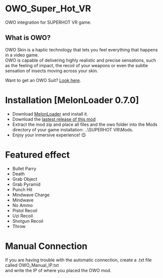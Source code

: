 # OWO_Super_Hot_VR
OWO integration for SUPERHOT VR game.

## What is OWO?
OWO Skin is a haptic technology that lets you feel everything that happens in a video game.  
OWO is capable of delivering highly realistic and precise sensations, such as the feeling of impact, the recoil of your weapons or even the subtle sensation of insects moving across your skin.

Want to get an OWO Suit? [Look here](https://owogame.com/shop/).

# Installation [MelonLoader 0.7.0]
- Download [MelonLoader](https://github.com/LavaGang/MelonLoader/releases/latest) and install it.
- Download the [lastest release of this mod](https://github.com/OWODevelopers/OWO_SuperhotVR/releases/latest)
- Extract the mod zip and place all files and the owo folder into the Mods directory of your game installation: ..\SUPERHOT VR\Mods.
- Enjoy your inmersive experience! 😊

# Featured effect
- Bullet Parry
- Death 
- Grab Object
- Grab Pyramid
- Punch Hit
- Mindwave Charge
- Mindwave
- No Ammo
- Pistol Recoil
- Uzi Recoil
- Shotgun Recoil
- Throw

# Manual Connection
If you are having trouble with the automatic connection, create a .txt file called OWO_Manual_IP.txt  
and write the IP of where you placed the OWO mod.
